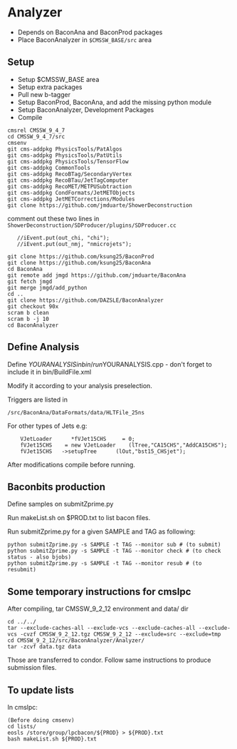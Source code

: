 # Analyzer

 * Depends on BaconAna and BaconProd packages
 * Place BaconAnalyzer in `$CMSSW_BASE/src` area

Setup
-------------
 * Setup $CMSSW_BASE area
 * Setup extra packages
 * Pull new b-tagger 
 * Setup BaconProd, BaconAna, and add the missing python module
 * Setup BaconAnalyzer, Development Packages
 * Compile
```
cmsrel CMSSW_9_4_7
cd CMSSW_9_4_7/src
cmsenv
git cms-addpkg PhysicsTools/PatAlgos
git cms-addpkg PhysicsTools/PatUtils
git cms-addpkg PhysicsTools/TensorFlow
git cms-addpkg CommonTools
git cms-addpkg RecoBTag/SecondaryVertex
git cms-addpkg RecoBTau/JetTagComputer
git cms-addpkg RecoMET/METPUSubtraction
git cms-addpkg CondFormats/JetMETObjects
git cms-addpkg JetMETCorrections/Modules
git clone https://github.com/jmduarte/ShowerDeconstruction 
```
comment out these two lines in `ShowerDeconstruction/SDProducer/plugins/SDProducer.cc`
```
   //iEvent.put(out_chi, "chi"); 
   //iEvent.put(out_nmj, "nmicrojets");       
```
```
git clone https://github.com/ksung25/BaconProd
git clone https://github.com/ksung25/BaconAna
cd BaconAna
git remote add jmgd https://github.com/jmduarte/BaconAna
git fetch jmgd
git merge jmgd/add_python
cd ..
git clone https://github.com/DAZSLE/BaconAnalyzer
git checkout 90x
scram b clean
scram b -j 10
cd BaconAnalyzer
```

Define Analysis
----------
Define $YOURANALYSIS in bin/run$YOURANALYSIS.cpp - don't forget to include it in bin/BuildFile.xml

Modify it according to your analysis preselection.

Triggers are listed in 	    
```
/src/BaconAna/DataFormats/data/HLTFile_25ns
```

For other types of Jets  e.g:
```
    VJetLoader      *fVJet15CHS     = 0;
    fVJet15CHS    = new VJetLoader    (lTree,"CA15CHS","AddCA15CHS");
    fVJet15CHS   ->setupTree      (lOut,"bst15_CHSjet");
```

After modifications compile before running.

Baconbits production
-----------
Define samples on submitZprime.py

Run makeList.sh on $PROD.txt to list bacon files.

Run submitZprime.py for a given SAMPLE and TAG as following:

```
python submitZprime.py -s SAMPLE -t TAG --monitor sub # (to submit)
python submitZprime.py -s SAMPLE -t TAG --monitor check # (to check status - also bjobs)
python submitZprime.py -s SAMPLE -t TAG --monitor resub # (to resubmit)
```

Some temporary instructions for cmslpc
-----------
After compiling, tar CMSSW_9_2_12 environment and data/ dir

```
cd ../../
tar --exclude-caches-all --exclude-vcs --exclude-caches-all --exclude-vcs -cvzf CMSSW_9_2_12.tgz CMSSW_9_2_12 --exclude=src --exclude=tmp
cd CMSSW_9_2_12/src/BaconAnalyzer/Analyzer/
tar -zcvf data.tgz data
```

Those are transferred to condor. Follow same instructions to produce submission files.

To update lists
-----------
In cmslpc:

```
(Before doing cmsenv)
cd lists/
eosls /store/group/lpcbacon/${PROD} > ${PROD}.txt
bash makeList.sh ${PROD}.txt
```
